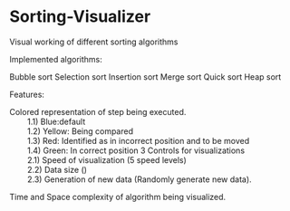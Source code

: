 # Sorting-Visualizer
Visual working of different sorting algorithms

Implemented algorithms:  

  
Bubble sort
Selection sort
Insertion sort
Merge sort
Quick sort
Heap sort  

  
Features:  

Colored representation of step being executed.     
&nbsp; &nbsp; &nbsp; &nbsp; 1.1) Blue:default  
&nbsp; &nbsp; &nbsp; &nbsp; 1.2) Yellow: Being compared  
&nbsp; &nbsp; &nbsp; &nbsp; 1.3) Red: Identified as in incorrect position and to be moved  
&nbsp; &nbsp; &nbsp; &nbsp; 1.4) Green: In correct position 3 Controls for visualizations  
&nbsp; &nbsp; &nbsp; &nbsp; 2.1) Speed of visualization (5 speed levels)  
&nbsp; &nbsp; &nbsp; &nbsp; 2.2) Data size ()  
&nbsp; &nbsp; &nbsp; &nbsp; 2.3) Generation of new data (Randomly generate new data).  

Time and Space complexity of algorithm being visualized.
